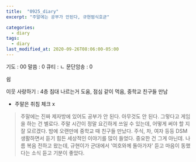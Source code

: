 ```yaml
---
title:  "0925_diary"
excerpt: "주말에는 공부가 안된다, 규현범식호균"

categories:
  - diary
tags:
  - diary
last_modified_at: 2020-09-26T08:06:00-05:00
---
```


기도 : 00
말씀 : 0
큐티 : ㄴ
문단암송 : 0

쉼


이웃 사랑하기 : 4층 침대 나르는거 도움, 점심 같이 먹음, 중학교 친구들 만남

-  주말은 취침 체크 x

> 주말에는 진짜 제자방에 있어도 공부가 안 된다. 아무것도 안 된다. 그렇다고 게임을 하는 건 별로다. 주말 시간이 정말 요긴하게 쓰일 수 있는데, 어떻게 써야 할 지 잘 모르겠다. 밤에 오랜만에 중학교 때 친구들 만났다. 주식, 차, 여자 등등 DSM 생활하면서 듣기 힘든 세상적인 이야기를 많이 들었다. 중요한 건 그게 아닌데. 나름 복음 전하고 왔는데, 규현이가 군대에서 '여호와께 돌아가자' 듣고 마음이 동했다는 소식 듣고 기분이 좋았다.